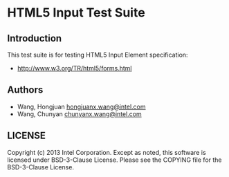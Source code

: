 # HTML5 Input Test Suite

## Introduction

This test suite is for testing HTML5 Input Element specification:
* http://www.w3.org/TR/html5/forms.html

## Authors

* Wang, Hongjuan <hongjuanx.wang@intel.com>
* Wang, Chunyan <chunyanx.wang@intel.com>

## LICENSE

Copyright (c) 2013 Intel Corporation.
Except as noted, this software is licensed under BSD-3-Clause License.
Please see the COPYING file for the BSD-3-Clause License.
